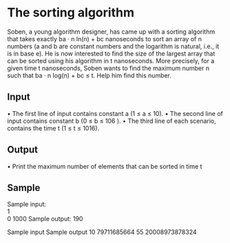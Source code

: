 # The sorting algorithm

Soben, a young algorithm designer, has came up with a sorting algorithm that takes exactly
ba · n ln(n) + bc nanoseconds to sort an array of n numbers (a and b are constant numbers and
the logarithm is natural, i.e., it is in base e). He is now interested to find the size of the largest
array that can be sorted using his algorithm in t nanoseconds. More precisely, for a given time t
nanoseconds, Soben wants to find the maximum number n such that ba · n log(n) + bc ≤ t. Help
him find this number.

## Input
• The first line of input contains constant a (1 ≤ a ≤ 10).
• The second line of input contains constant b (0 ≤ b ≤ 106
).
• The third line of each scenario, contains the time t (1 ≤ t ≤ 1016).

## Output
• Print the maximum number of elements that can be sorted in time t

## Sample

Sample input:             
1                         
0
1000
Sample output: 190

Sample input             Sample output
10                        79711685664
55
20008973878324

